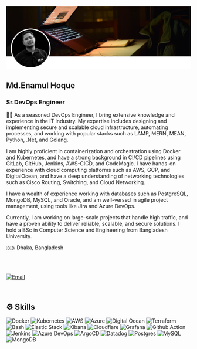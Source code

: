 ![Md.Enamul Hoque Cover](git-profile-image.png)

## Md.Enamul Hoque
### Sr.DevOps Engineer 

✍🏼 As a seasoned DevOps Engineer, I bring extensive knowledge and experience in the IT industry. My expertise includes designing and implementing secure and scalable cloud infrastructure, automating processes, and working with popular stacks such as LAMP, MERN, MEAN, Python, .Net, and Golang.

I am highly proficient in containerization and orchestration using Docker and Kubernetes, and have a strong background in CI/CD pipelines using GitLab, GitHub, Jenkins, AWS-CICD, and CodeMagic. I have hands-on experience with cloud computing platforms such as AWS, GCP, and DigitalOcean, and have a deep understanding of networking technologies such as Cisco Routing, Switching, and Cloud Networking.

I have a wealth of experience working with databases such as PostgreSQL, MongoDB, MySQL, and Oracle, and am well-versed in agile project management, using tools like Jira and Azure DevOps.

Currently, I am working on large-scale projects that handle high traffic, and have a proven ability to deliver reliable, scalable, and secure solutions. I hold a BSc in Computer Science and Engineering from Bangladesh University.

🇧🇩 Dhaka, Bangladesh

<br />
<br />

[![Email](https://img.shields.io/badge/mail%20ME-D14836?style=for-the-badge&logo=gmail&logoColor=white)](mailto:enamul.itc@gmail.com)

<br />

## ⚙️ Skills
![Docker](https://img.shields.io/badge/Docker-2CA5E0?style=for-the-badge&logo=docker&logoColor=white)
![Kubernetes](https://img.shields.io/badge/kubernetes-326ce5.svg?&style=for-the-badge&logo=kubernetes&logoColor=white)
![AWS](https://img.shields.io/badge/Amazon_AWS-FF9900?style=for-the-badge&logo=amazonaws&logoColor=white)
![Azure](https://img.shields.io/badge/microsoft%20azure-0089D6?style=for-the-badge&logo=microsoft-azure&logoColor=white)
![Digital Ocean](https://img.shields.io/badge/Digital_Ocean-0080FF?style=for-the-badge&logo=DigitalOcean&logoColor=white)
![Terraform](https://img.shields.io/badge/Terraform-7B42BC?style=for-the-badge&logo=terraform&logoColor=white)
![Bash](https://img.shields.io/badge/Shell_Script-121011?style=for-the-badge&logo=gnu-bash&logoColor=white)
![Elastic Stack](https://img.shields.io/badge/elastic%20cloud-005571?style=for-the-badge&logo=elasticcloud&logoColor=white)
![Kibana](https://img.shields.io/badge/Kibana-005571?style=for-the-badge&logo=Kibana&logoColor=white)
![Cloudflare](https://img.shields.io/badge/Cloudflare-F38020?style=for-the-badge&logo=Cloudflare&logoColor=white)
![Grafana](https://img.shields.io/badge/Grafana-F2F4F9?style=for-the-badge&logo=grafana&logoColor=orange&labelColor=F2F4F9)
![Github Action](https://img.shields.io/badge/Github%20Actions-282a2e?style=for-the-badge&logo=githubactions&logoColor=367cfe)
![Jenkins](https://img.shields.io/badge/Jenkins-D24939?style=for-the-badge&logo=Jenkins&logoColor=white)
![Azure DevOps](https://img.shields.io/badge/Azure_DevOps-0078D7?style=for-the-badge&logo=azure-devops&logoColor=white)
![ArgoCD](https://img.shields.io/badge/Argo%20CD-1e0b3e?style=for-the-badge&logo=argo&logoColor=#d16044)
![Datadog](https://img.shields.io/badge/datadog-%23632CA6.svg?style=for-the-badge&logo=datadog&logoColor=white)
![Postgres](https://img.shields.io/badge/postgres-%23316192.svg?style=for-the-badge&logo=postgresql&logoColor=white)
![MySQL](https://img.shields.io/badge/mysql-%2300f.svg?style=for-the-badge&logo=mysql&logoColor=white)
![MongoDB](https://img.shields.io/badge/MongoDB-%234ea94b.svg?style=for-the-badge&logo=mongodb&logoColor=white)


<br />


